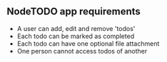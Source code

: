 ## NodeTODO app requirements

- A user can add, edit and remove 'todos'
- Each todo can be marked as completed
- Each todo can have one optional file attachment
- One person cannot access todos of another